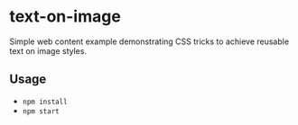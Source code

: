 # text-on-image

Simple web content example demonstrating CSS tricks
to achieve reusable text on image styles.


## Usage

* `npm install`
* `npm start`

